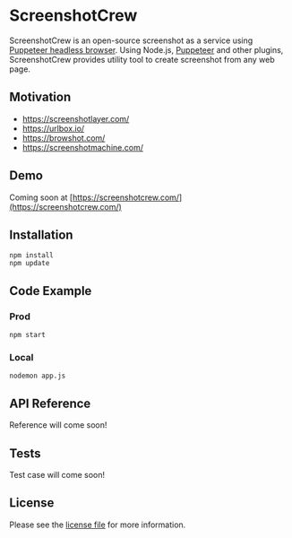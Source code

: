 # ScreenshotCrew
ScreenshotCrew is an open-source screenshot as a service using [Puppeteer headless browser](https://github.com/puppeteer/puppeteer). Using Node.js, [Puppeteer](https://pptr.dev/) and other plugins, ScreenshotCrew provides utility tool to create screenshot from any web page.

## Motivation
* https://screenshotlayer.com/
* https://urlbox.io/
* https://browshot.com/
* https://screenshotmachine.com/

## Demo
Coming soon at [https://screenshotcrew.com/](https://screenshotcrew.com/)

## Installation
```base
npm install
npm update
```

## Code Example

### Prod
```base
npm start
```

### Local
```base
nodemon app.js
```

## API Reference
Reference will come soon!

## Tests
Test case will come soon!

## License
Please see the [license file](https://github.com/jadiagaurang/ScreenshotCrew/blob/main/LICENSE) for more information.
